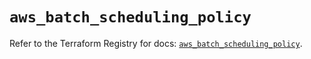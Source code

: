 # `aws_batch_scheduling_policy`

Refer to the Terraform Registry for docs: [`aws_batch_scheduling_policy`](https://registry.terraform.io/providers/hashicorp/aws/5.60.0/docs/resources/batch_scheduling_policy).
